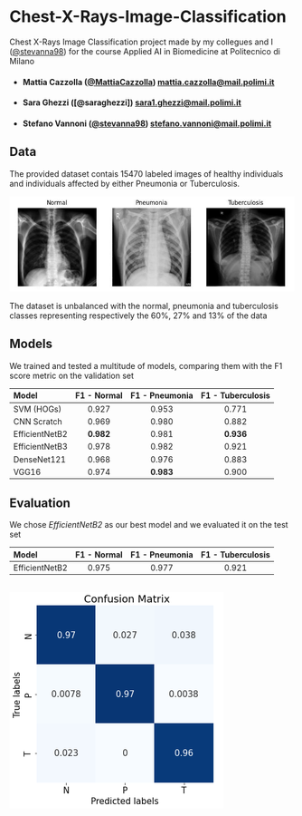 # Chest-X-Rays-Image-Classification
Chest X-Rays Image Classification project made by my collegues and I ([@stevanna98](https://github.com/stevanna98)) for the course Applied AI in Biomedicine at Politecnico di Milano
- ####  Mattia Cazzolla  ([@MattiaCazzolla](https://github.com/MattiaCazzolla)) mattia.cazzolla@mail.polimi.it
- ####  Sara Ghezzi ([@saraghezzi]) sara1.ghezzi@mail.polimi.it
- ####  Stefano Vannoni ([@stevanna98](https://github.com/stevanna98)) stefano.vannoni@mail.polimi.it

## Data
The provided dataset contais 15470 labeled images of healthy individuals and individuals affected by either Pneumonia or Tuberculosis.

<p align="center">
<img src="/imgs/classes.jpeg" alt="">
</p>

The dataset is unbalanced with the normal, pneumonia and tuberculosis classes representing respectively the 60%, 27% and 13% of the data

## Models

We trained and tested a multitude of models, comparing them with the F1 score metric on the validation set

| Model | F1 - Normal | F1 - Pneumonia | F1 - Tuberculosis | 
|:-----------|:----------------------:|:--:|:--:|
| SVM (HOGs) | 0.927 | 0.953 | 0.771 |
| CNN Scratch | 0.969 | 0.980 | 0.882 |
| EfficientNetB2 | **0.982** | 0.981 | **0.936** |
| EfficientNetB3 | 0.978 | 0.982 | 0.921 |
| DenseNet121 | 0.968 | 0.976 | 0.883 |
| VGG16 | 0.974 | **0.983** | 0.900 |

## Evaluation

We chose *EfficientNetB2* as our best model and we evaluated it on the test set

| Model | F1 - Normal | F1 - Pneumonia | F1 - Tuberculosis | 
|:-----------|:----------------------:|:--:|:--:|
| EfficientNetB2 | 0.975 | 0.977 | 0.921 |

<br>
<img src="/imgs/cm.png" alt="">

